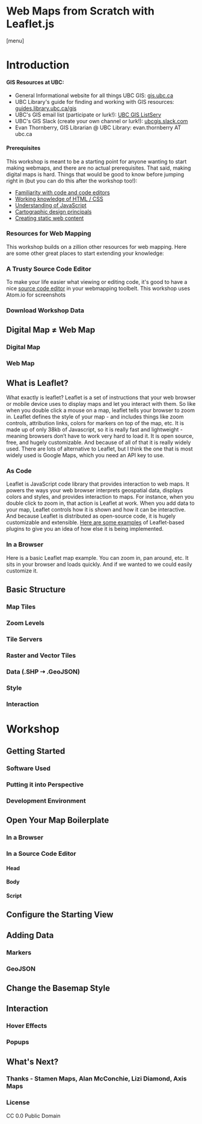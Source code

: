 
# Web Maps from Scratch with Leaflet.js

[menu]

# Introduction

#### GIS Resources at UBC:
- General Informational website for all things UBC GIS: [gis.ubc.ca](http://gis.ubc.ca/)    
- UBC Library's guide for finding and working with GIS resources: [guides.library.ubc.ca/gis](http://guides.library.ubc.ca/gis)
- UBC's GIS email list (participate or lurk!): [UBC GIS ListServ](https://lists.ubc.ca/scripts/wa.exe?SUBED1=GIS-LIST&A=1)  
- UBC's GIS Slack (create your own channel or lurk!): [ubcgis.slack.com](https://ubcgis.slack.com/)
- Evan Thornberry, GIS Librarian @ UBC Library: evan.thornberry AT ubc.ca

#### Prerequisites
This workshop is meant to be a starting point for anyone wanting to start making webmaps, and there are no actual prerequisites. That said, making digital maps is hard. Things that would be good to know before jumping right in (but you can do this after the workshop too!):
- [Familiarity with code and code editors](#)
- [Working knowledge of HTML / CSS](#)
- [Understanding of JavaScript](#)
- [Cartographic design principals](#)
- [Creating static web content](#)

### Resources for Web Mapping
This workshop builds on a zillion other resources for web mapping. Here are some other great places to start extending your knowledge:

### A Trusty Source Code Editor
To make your life easier what viewing or editing code, it's good to have a nice [source code editor](https://en.wikipedia.org/wiki/Source_code_editor) in your webmapping toolbelt. This workshop uses Atom.io for screenshots
### Download Workshop Data

## Digital Map ≠ Web Map
### Digital Map
### Web Map

## What is Leaflet?
What exactly is leaflet? Leaflet is a set of instructions that your web browser or mobile device uses to display maps and let you interact with them. So like when you double click a mouse on a map, leaflet tells your browser to zoom in. Leaflet defines the style of your map - and includes things like zoom controls, attribution links, colors for markers on top of the map, etc. It is made up of only 38kb of Javascript, so it is really fast and lightweight - meaning browsers don’t have to work very hard to load it. It is open source, free, and hugely customizable. And because of all of that it is really widely used. There are lots of alternative to Leaflet, but I think the one that is most widely used is Google Maps, which you need an API key to use.
### As Code
Leaflet is JavaScript code library that provides interaction to web maps. It powers the ways your web browser interprets geospatial data, displays colors and styles, and provides interaction to maps. For instance, when you double click to zoom in, that action is Leaflet at work. When you add data to your map, Leaflet controls how it is shown and how it can be interactive. And because Leaflet is distributed as open-source code, it is hugely customizable and extensible. [Here are some examples](https://leafletjs.com/plugins.html) of Leaflet-based plugins to give you an idea of how else it is being implemented.

### In a Browser
Here is a basic Leaflet map example. You can zoom in, pan around, etc. It sits in your browser and loads quickly. And if we wanted to we could easily customize it.



## Basic Structure
### Map Tiles
### Zoom Levels
### Tile Servers
### Raster and Vector Tiles
### Data (.SHP ⇢ .GeoJSON)
### Style
### Interaction

# Workshop
## Getting Started
### Software Used
### Putting it into Perspective
### Development Environment

## Open Your Map Boilerplate
### In a Browser
### In a Source Code Editor
#### Head
#### Body
#### Script

## Configure the Starting View

## Adding Data
### Markers
### GeoJSON

## Change the Basemap Style

## Interaction
### Hover Effects
### Popups

## What's Next?
### Thanks - Stamen Maps, Alan McConchie, Lizi Diamond, Axis Maps
### License
CC 0.0 Public Domain
